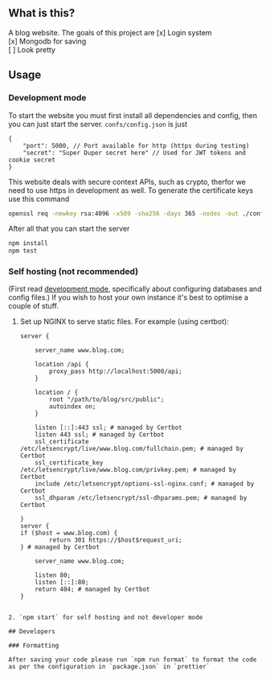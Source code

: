 ## What is this?

A blog website. The goals of this project are
[x] Login system  
[x] Mongodb for saving  
[ ] Look pretty

## Usage

### Development mode

To start the website you must first install all dependencies and config, then you can just start the server.
`confs/config.json` is just

```jsonc
{
	"port": 5000, // Port available for http (https during testing)
	"secret": "Super Duper secret here" // Used for JWT tokens and cookie secret
}
```

This website deals with secure context APIs, such as crypto, therfor we need to use https in development as well.
To generate the certificate keys use this command

```sh
openssl req -newkey rsa:4096 -x509 -sha256 -days 365 -nodes -out ./confs/server.cert -keyout ./confs/server.key
```

After all that you can start the server

```sh
npm install
npm test
```

### Self hosting (not recommended)

(First read [development mode](#development-mode), specifically about configuring databases and config files.)
If you wish to host your own instance it's best to optimise a couple of stuff.

1. Set up NGINX to serve static files. For example (using certbot):

    ```nginx
    server {

    	server_name www.blog.com;

    	location /api {
    		proxy_pass http://localhost:5000/api;
    	}

    	location / {
    		root "/path/to/blog/src/public";
    		autoindex on;
    	}

    	listen [::]:443 ssl; # managed by Certbot
    	listen 443 ssl; # managed by Certbot
    	ssl_certificate /etc/letsencrypt/live/www.blog.com/fullchain.pem; # managed by Certbot
    	ssl_certificate_key /etc/letsencrypt/live/www.blog.com/privkey.pem; # managed by Certbot
    	include /etc/letsencrypt/options-ssl-nginx.conf; # managed by Certbot
    	ssl_dhparam /etc/letsencrypt/ssl-dhparams.pem; # managed by Certbot

    }
    server {
    if ($host = www.blog.com) {
    		return 301 https://$host$request_uri;
    } # managed by Certbot

    	server_name www.blog.com;

    	listen 80;
    	listen [::]:80;
    	return 404; # managed by Certbot
    }
    ```

```

2. `npm start` for self hosting and not developer mode

## Developers

### Formatting

After saving your code please run `npm run format` to format the code as per the configuration in `package.json` in `prettier`
```
